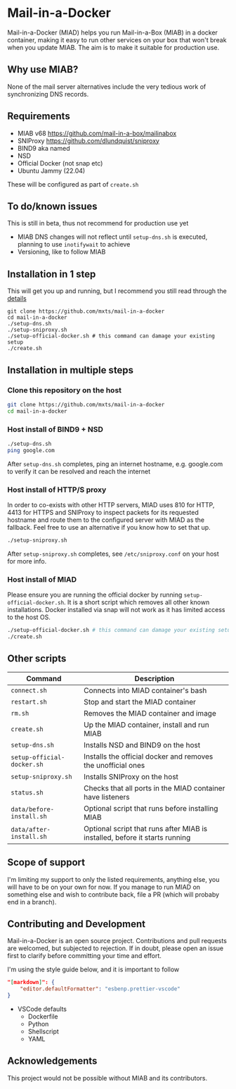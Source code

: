 # Mail-in-a-Docker

Mail-in-a-Docker (MIAD) helps you run Mail-in-a-Box (MIAB) in a docker container, making it easy to run other services on your box that won't break when you update MIAB. The aim is to make it suitable for production use.

## Why use MIAB?

None of the mail server alternatives include the very tedious work of synchronizing DNS records.

## Requirements

- MIAB v68 https://github.com/mail-in-a-box/mailinabox
- SNIProxy https://github.com/dlundquist/sniproxy
- BIND9 aka named
- NSD
- Official Docker (not snap etc)
- Ubuntu Jammy (22.04)

These will be configured as part of `create.sh`

## To do/known issues

This is still in beta, thus not recommend for production use yet

- MIAB DNS changes will not reflect until `setup-dns.sh` is executed, planning to use `inotifywait` to achieve
- Versioning, like to follow MIAB

## Installation in 1 step

This will get you up and running, but I recommend you still read through the [details](#details)

```
git clone https://github.com/mxts/mail-in-a-docker
cd mail-in-a-docker
./setup-dns.sh
./setup-sniproxy.sh
./setup-official-docker.sh # this command can damage your existing setup
./create.sh
```

## <a name="details"></a>Installation in multiple steps

### Clone this repository on the host

```BASH
git clone https://github.com/mxts/mail-in-a-docker
cd mail-in-a-docker
```

### Host install of BIND9 + NSD

```BASH
./setup-dns.sh
ping google.com
```

After `setup-dns.sh` completes, ping an internet hostname, e.g. google.com to verify it can be resolved and reach the internet

### Host install of HTTP/S proxy

In order to co-exists with other HTTP servers, MIAD uses 810 for HTTP, 4413 for HTTPS and SNIProxy to inspect packets for its requested hostname and route them to the configured server with MIAD as the fallback. Feel free to use an alternative if you know how to set that up.

```BASH
./setup-sniproxy.sh
```

After `setup-sniproxy.sh` completes, see `/etc/sniproxy.conf` on your host for more info.

### Host install of MIAD

Please ensure you are running the official docker by running `setup-official-docker.sh`. It is a short script which removes all other known installations. Docker installed via snap will not work as it has limited access to the host OS.

```BASH
./setup-official-docker.sh # this command can damage your existing setup
./create.sh
```

## Other scripts

| Command                    | Description                                                                 |
| -------------------------- | --------------------------------------------------------------------------- |
| `connect.sh`               | Connects into MIAD container's bash                                         |
| `restart.sh`               | Stop and start the MIAD container                                           |
| `rm.sh`                    | Removes the MIAD container and image                                        |
| `create.sh`                | Up the MIAD container, install and run MIAB                                 |
| `setup-dns.sh`             | Installs NSD and BIND9 on the host                                          |
| `setup-official-docker.sh` | Installs the official docker and removes the unofficial ones                |
| `setup-sniproxy.sh`        | Installs SNIProxy on the host                                               |
| `status.sh`                | Checks that all ports in the MIAD container have listeners                  |
| `data/before-install.sh`   | Optional script that runs before installing MIAB                            |
| `data/after-install.sh`    | Optional script that runs after MIAB is installed, before it starts running |

## Scope of support

I'm limiting my support to only the listed requirements, anything else, you will have to be on your own for now.
If you manage to run MIAD on something else and wish to contribute back, file a PR (which will probaby end in a branch).

## Contributing and Development

Mail-in-a-Docker is an open source project. Contributions and pull requests are welcomed, but subjected to rejection.
If in doubt, please open an issue first to clarify before committing your time and effort.

I'm using the style guide below, and it is important to follow

```JSON
"[markdown]": {
    "editor.defaultFormatter": "esbenp.prettier-vscode"
}
```

- VSCode defaults
  - Dockerfile
  - Python
  - Shellscript
  - YAML

## Acknowledgements

This project would not be possible without MIAB and its contributors.
